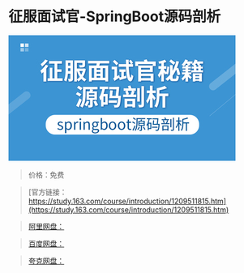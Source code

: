 # 征服面试官-SpringBoot源码剖析

![img](../../../assets/study163/free/387b95255dd84fd49556140509c67f01.jpg)

> 价格：免费

> [官方链接：https://study.163.com/course/introduction/1209511815.htm](https://study.163.com/course/introduction/1209511815.htm)

> [阿里网盘：]()

> [百度网盘：]()

> [夸克网盘：]()
